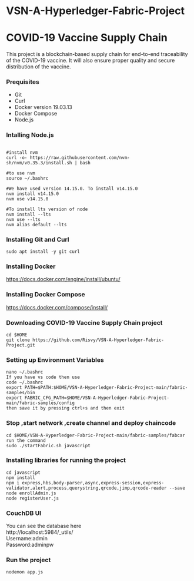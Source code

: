 # VSN-A-Hyperledger-Fabric-Project
# COVID-19 Vaccine Supply Chain           
This project is a blockchain-based supply chain for end-to-end traceability of the COVID-19 vaccine. It will also ensure proper quality and secure distribution of the vaccine.
### Prequisites
* Git
* Curl
* Docker version 19.03.13
* Docker Compose
* Node.js

### Intalling Node.js
```

#install nvm 
curl -o- https://raw.githubusercontent.com/nvm-sh/nvm/v0.35.3/install.sh | bash

#to use nvm
source ~/.bashrc

#We have used version 14.15.0. To install v14.15.0
nvm install v14.15.0
nvm use v14.15.0

#To install lts version of node
nvm install --lts
nvm use --lts
nvm alias default --lts
```


### Installing Git and Curl
```
sudo apt install -y git curl
```

### Installing Docker
https://docs.docker.com/engine/install/ubuntu/

### Installing Docker Compose
https://docs.docker.com/compose/install/

### Downloading COVID-19 Vaccine Supply Chain project
```
cd $HOME
git clone https://github.com/Risvy/VSN-A-Hyperledger-Fabric-Project.git
```

### Setting up Environment Variables
```
nano ~/.bashrc
If you have vs code then use
code ~/.bashrc
export PATH=$PATH:$HOME/VSN-A-Hyperledger-Fabric-Project-main/fabric-samples/bin 
export FABRIC_CFG_PATH=$HOME/VSN-A-Hyperledger-Fabric-Project-main/fabric-samples/config 
then save it by pressing ctrl+s and then exit
```
### Stop ,start network ,create channel and deploy chaincode
```
cd $HOME/VSN-A-Hyperledger-Fabric-Project-main/fabric-samples/fabcar 
run the command 
sudo ./startFabric.sh javascript
```

### Installing libraries for running the project
```
cd javascript
npm install 
npm i express,hbs,body-parser,async,express-session,express-validator,alert,process,querystring,qrcode,jimp,qrcode-reader --save 
node enrollAdmin.js 
node registerUser.js
```

### CouchDB UI
You can see the database here <br>
http://localhost:5984/_utils/ <br>
Username:admin<br>
Password:adminpw

### Run the project
```
nodemon app.js
```
 






